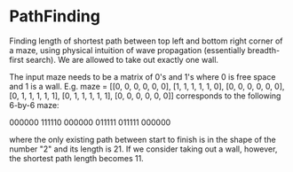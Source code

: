 # PathFinding

Finding length of shortest path between top left and bottom right corner of a maze, using physical intuition of wave propagation (essentially breadth-first search). We are allowed to take out exactly one wall.

The input maze needs to be a matrix of 0's and 1's where 0 is free space and 1 is a wall.
E.g. maze = [[0, 0, 0, 0, 0, 0], [1, 1, 1, 1, 1, 0], [0, 0, 0, 0, 0, 0], [0, 1, 1, 1, 1, 1], [0, 1, 1, 1, 1, 1], [0, 0, 0, 0, 0, 0]]
corresponds to the following 6-by-6 maze:

000000
111110
000000
011111
011111
000000

where the only existing path between start to finish is in the shape of the number "2" and its length is 21. If we consider taking out a wall, however, the shortest path length becomes 11.
